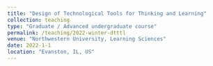 ```yaml
---
title: "Design of Technological Tools for Thinking and Learning"
collection: teaching
type: "Graduate / Advanced undergraduate course"
permalink: /teaching/2022-winter-dtttl
venue: "Northwestern University, Learning Sciences"
date: 2022-1-1
location: "Evanston, IL, US"
---
```



